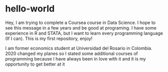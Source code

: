 # hello-world
Hey, I am trying to complete a Coursea course in Data Science. I hope to see this message in a few years and be good at programing. I have some experience in R and STATA, but I want to learn every programming language (If I can). This is my first repository, enjoy!

I am former economics student at Universidad del Rosario in Colombia. 2020 changed my planes so I stated some additional courses of programming because I have always been in love with it and it is my opportunity to get better at it 
